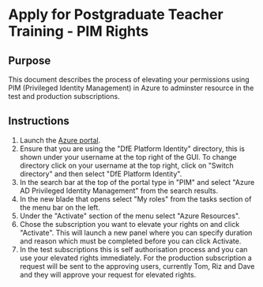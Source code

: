 # Apply for Postgraduate Teacher Training - PIM Rights 

## Purpose

This document describes the process of elevating your permissions using PIM (Privileged Identity Management) in Azure to adminster resource in the test and production subscriptions.

## Instructions

1. Launch the [Azure portal](https://portal.azure.com).
1. Ensure that you are using the "DfE Platform Identity" directory, this is shown under your username at the top right of the GUI. To change directory click on your username at the top right, click on "Switch directory" and then select "DfE Platform Identity".
1. In the search bar at the top of the portal type in "PIM" and select "Azure AD Privileged Identity Management" from the search results.
1. In the new blade that opens select "My roles" from the tasks section of the menu bar on the left.
1. Under the "Activate" section of the menu select "Azure Resources".
1. Chose the subscription you want to elevate your rights on and click "Activate". This will launch a new panel where you can specify duration and reason which must be completed before you can click Activate.
1. In the test subscriptions this is self authorisation process and you can use your elevated rights immediately. For the production subscription a request will be sent to the approving users, currently Tom, Riz and Dave and they will approve your request for elevated rights.
